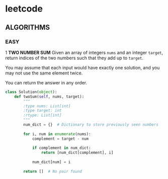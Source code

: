 # leetcode
## ALGORITHMS
### EASY
1 **TWO NUMBER SUM**
Given an array of integers `nums` and an integer `target`, return indices of the two numbers such that they add up to `target`.

You may assume that each input would have exactly one solution, and you may not use the same element twice.

You can return the answer in any order.

```python
class Solution(object):
    def twoSum(self, nums, target):
        """
        :type nums: List[int]
        :type target: int
        :rtype: List[int]
        """
        num_dict = {}  # Dictionary to store previously seen numbers
        
        for i, num in enumerate(nums):
            complement = target - num
            
            if complement in num_dict:
                return [num_dict[complement], i]
            
            num_dict[num] = i
        
        return []  # No pair found
 
```